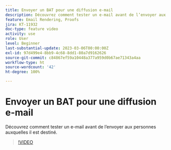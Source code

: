 ```yaml
---
title: Envoyer un BAT pour une diffusion e-mail
description: Découvrez comment tester un e-mail avant de l’envoyer aux personnes auxquelles il est destiné.
feature: Email Rendering, Proofs
jira: KT-11932
doc-type: feature video
activity: use
role: User
level: Beginner
last-substantial-update: 2023-03-06T00:00:00Z
exl-id: 97d499e4-8bb9-4c68-8dd1-80a7d9162626
source-git-commit: c84867ef59a10448a377a959d0b67ae71343a4aa
workflow-type: ht
source-wordcount: '42'
ht-degree: 100%

---
```


# Envoyer un BAT pour une diffusion e-mail

Découvrez comment tester un e-mail avant de l’envoyer aux personnes auxquelles il est destiné.

>[!VIDEO](https://video.tv.adobe.com/v/3416038/?quality=12&learn=on)
